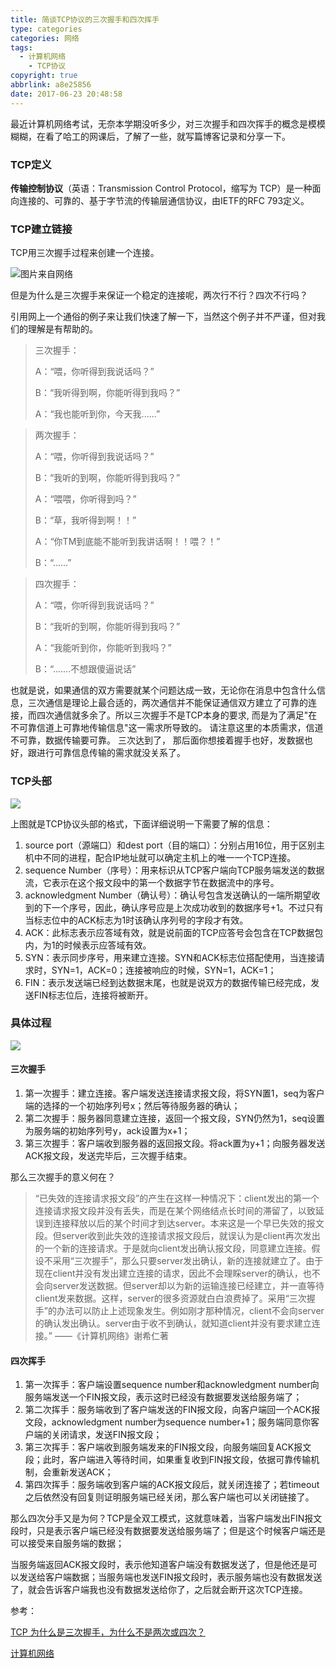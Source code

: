 ```yaml
---
title: 简谈TCP协议的三次握手和四次挥手
type: categories
categories: 网络
tags:
  - 计算机网络
	- TCP协议
copyright: true
abbrlink: a8e25856
date: 2017-06-23 20:48:58
---
```


最近计算机网络考试，无奈本学期没听多少，对三次握手和四次挥手的概念是模模糊糊，在看了哈工的网课后，了解了一些，就写篇博客记录和分享一下。

<div class="pr"></div>

### TCP定义

**传输控制协议**（英语：Transmission Control Protocol，缩写为 TCP）是一种面向连接的、可靠的、基于字节流的传输层通信协议，由IETF的RFC 793定义。

### TCP建立链接

TCP用三次握手过程来创建一个连接。

![图片来自网络](https://ws1.sinaimg.cn/large/ba22af52gy1fgvfgpki2sj20qo0dcjst.jpg)

<!-- more -->

但是为什么是三次握手来保证一个稳定的连接呢，两次行不行？四次不行吗？

引用网上一个通俗的例子来让我们快速了解一下，当然这个例子并不严谨，但对我们的理解是有帮助的。

>三次握手：
>
>A：“喂，你听得到我说话吗？”
>
>B：“我听得到啊，你能听得到我吗？”
>
>A：“我也能听到你，今天我......”

>两次握手：
>
>A：“喂，你听得到我说话吗？”
>
>B：“我听的到啊，你能听得到我吗？”
>
>A：“喂喂，你听得到吗？”
>
>B：“草，我听得到啊！！”
>
>A：“你TM到底能不能听到我讲话啊！！喂？！”
>
>B：“......”

>四次握手：
>
>A：“喂，你听得到我说话吗？”
>
>B：“我听的到啊，你能听得到我吗？”
>
>A：“我能听到你，你能听到我吗？”
>
>B：“.......不想跟傻逼说话”

也就是说，如果通信的双方需要就某个问题达成一致，无论你在消息中包含什么信息，三次通信是理论上最合适的，两次通信并不能保证通信双方建立了可靠的连接，而四次通信就多余了。所以三次握手不是TCP本身的要求, 而是为了满足"在不可靠信道上可靠地传输信息"这一需求所导致的。 请注意这里的本质需求，信道不可靠，数据传输要可靠。 三次达到了， 那后面你想接着握手也好，发数据也好，跟进行可靠信息传输的需求就没关系了。

### TCP头部

![](https://ws1.sinaimg.cn/large/ba22af52gy1fgvgh160evj20pj0b740l.jpg)

上图就是TCP协议头部的格式，下面详细说明一下需要了解的信息：

1. source port（源端口）和dest port（目的端口）：分别占用16位，用于区别主机中不同的进程，配合IP地址就可以确定主机上的唯一一个TCP连接。
2. sequence Number（序号）：用来标识从TCP客户端向TCP服务端发送的数据流，它表示在这个报文段中的第一个数据字节在数据流中的序号。
3. acknowledgment Number（确认号）：确认号包含发送确认的一端所期望收到的下一个序号，因此，确认序号应是上次成功收到的数据序号+1。不过只有当标志位中的ACK标志为1时该确认序列号的字段才有效。
4. ACK：此标志表示应答域有效，就是说前面的TCP应答号会包含在TCP数据包内，为1的时候表示应答域有效。
5. SYN：表示同步序号，用来建立连接。SYN和ACK标志位搭配使用，当连接请求时，SYN=1，ACK=0；连接被响应的时候，SYN=1，ACK=1；
6. FIN：表示发送端已经到达数据末尾，也就是说双方的数据传输已经完成，发送FIN标志位后，连接将被断开。

### 具体过程

![](https://ws1.sinaimg.cn/large/ba22af52gy1fgvh6dfgxej20ob0r40ut.jpg)

#### 三次握手

1. 第一次握手：建立连接。客户端发送连接请求报文段，将SYN置1，seq为客户端的选择的一个初始序列号x；然后等待服务器的确认；
2. 第二次握手：服务器同意建立连接，返回一个报文段，SYN仍然为1，seq设置为服务端的初始序列号y，ack设置为x+1；
3. 第三次握手：客户端收到服务器的返回报文段。将ack置为y+1；向服务器发送ACK报文段，发送完毕后，三次握手结束。

那么三次握手的意义何在？

>“已失效的连接请求报文段”的产生在这样一种情况下：client发出的第一个连接请求报文段并没有丢失，而是在某个网络结点长时间的滞留了，以致延误到连接释放以后的某个时间才到达server。本来这是一个早已失效的报文段。但server收到此失效的连接请求报文段后，就误认为是client再次发出的一个新的连接请求。于是就向client发出确认报文段，同意建立连接。假设不采用“三次握手”，那么只要server发出确认，新的连接就建立了。由于现在client并没有发出建立连接的请求，因此不会理睬server的确认，也不会向server发送数据。但server却以为新的运输连接已经建立，并一直等待client发来数据。这样，server的很多资源就白白浪费掉了。采用“三次握手”的办法可以防止上述现象发生。例如刚才那种情况，client不会向server的确认发出确认。server由于收不到确认，就知道client并没有要求建立连接。”									——《计算机网络》谢希仁著



#### 四次挥手

1. 第一次挥手：客户端设置sequence number和acknowledgment number向服务端发送一个FIN报文段，表示这时已经没有数据要发送给服务端了；
2. 第二次挥手：服务端收到了客户端发送的FIN报文段，向客户端回一个ACK报文段，acknowledgment number为sequence number+1；服务端同意你客户端的关闭请求，发送FIN报文段；
3. 第三次挥手：客户端收到服务端发来的FIN报文段，向服务端回复ACK报文段；此时，客户端进入等待时间，如果重复收到FIN报文段，依据可靠传输机制，会重新发送ACK；
4. 第四次挥手：服务端收到客户端的ACK报文段后，就关闭连接了；若timeout之后依然没有回复则证明服务端已经关闭，那么客户端也可以关闭链接了。

那么四次分手又是为何？TCP是全双工模式，这就意味着，当客户端发出FIN报文段时，只是表示客户端已经没有数据要发送给服务端了；但是这个时候客户端还是可以接受来自服务端的数据；

当服务端返回ACK报文段时，表示他知道客户端没有数据发送了，但是他还是可以发送给客户端数据；当服务端也发送FIN报文段时，表示服务端也没有数据发送了，就会告诉客户端我也没有数据发送给你了，之后就会断开这次TCP连接。

参考：

[TCP 为什么是三次握手，为什么不是两次或四次？](https://www.zhihu.com/question/24853633)

[计算机网络](http://www.icourse163.org/learn/HIT-154005)

